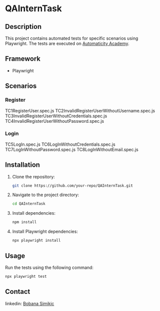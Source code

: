 # QAInternTask

## Description
This project contains automated tests for specific scenarios using Playwright. The tests are executed on [Automaticity Academy](https://automaticityacademy.ngrok.app/).

## Framework
- Playwright

## Scenarios

### Register

TC1RegisterUser.spec.js
TC2InvalidRegisterUserWithoutUsername.spec.js
TC3InvalidRegisterUserWithoutCredentials.spec.js
TC4InvalidRegisterUserWithoutPassword.spec.js

### Login

TC5LogIn.spec.js
TC6LogInWithoutCredentials.spec.js
TC7LogInWithoutPassword.spec.js
TC8LogInWithoutEmail.spec.js



## Installation
1. Clone the repository:
   ```bash
   git clone https://github.com/your-repo/QAInternTask.git
   ```
2. Navigate to the project directory:
   ```bash
   cd QAInternTask
   ```
3. Install dependencies:
   ```bash
   npm install
   ```
4. Install Playwright dependencies:
   ```bash
   npx playwright install
   ```

## Usage
Run the tests using the following command:
```bash
npx playwright test
```

## Contact

linkedin: [Bobana Simikic](https://www.linkedin.com/in/bobana-simikic160719918/) 
